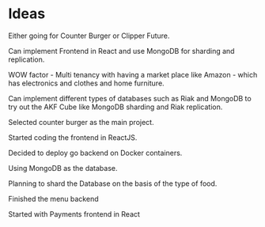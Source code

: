 # Ideas
Either going for Counter Burger or Clipper Future. 

Can implement Frontend in React and use MongoDB for sharding and replication.

WOW factor - Multi tenancy with having a market place like Amazon - which has electronics and clothes and home furniture.

Can implement different types of databases such as Riak and MongoDB to try out the AKF Cube like MongoDB sharding and Riak replication.

Selected counter burger as the main project.

Started coding the frontend in ReactJS.

Decided to deploy go backend on Docker containers.

Using MongoDB as the database.

Planning to shard the Database on the basis of the type of food.

Finished the menu backend

Started with Payments frontend in React 